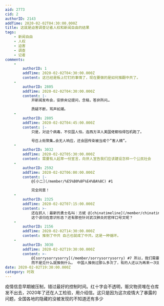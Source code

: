 ```yaml
---
aid: 2773
cid: 2
authorID: 2143
addTime: 2020-02-02T04:30:00.000Z
title: 这就是迫害调查记者人权和新闻自由的结果
tags:
    - 新闻自由
    - 人权
    - 迫害
    - 调查
    - 记者
comments:
    -
        authorID: 1
        addTime: 2020-02-02T04:30:00.000Z
        content: 这已经是板上钉钉的事情了，现在要做的是如何推翻中共了。
    -
        authorID: 2805
        addTime: 2020-02-02T04:30:00.000Z
        content: |-
            开新闻发布会，安排央记提问，念稿，答非所问…

            质疑不断，骂声如潮。
    -
        authorID: 2805
        addTime: 2020-02-02T04:45:00.000Z
        content: |-
            只是，对这个病毒，不仅国人怕，连西方洋人美国佬都怕得包机跑了。

            号召上街聚集…会无人响应，还会因传染被当成个”害人精”。
    -
        authorID: 3032
        addTime: 2020-02-02T05:30:00.000Z
        content: 需要有人起草一份宣言，向世人宣告我们应该建设怎样一个公民社会
    -
        authorID: 2592
        addTime: 2020-02-02T06:00:00.000Z
        content: |-
            @[小二](/member/%E5%B0%8F%E4%BA%8C) #1

            完全同意！
    -
        authorID: 2325
        addTime: 2020-02-02T07:15:00.000Z
        content: >-
            还在抓人：最新的勇士名叫：方斌 @[chinatimeline](/member/chinatimeline)
            这个该归在意识形态？还有那些针对武汉肺炎的官样口号文呢？
    -
        authorID: 2156
        addTime: 2020-02-02T14:30:00.000Z
        content: 推倒了中共 自己也就成了中共。这是一种循环。
    -
        authorID: 3030
        addTime: 2020-02-02T19:30:00.000Z
        content: >-
            @[sorrysorrysorry](/member/sorrysorrysorry) #7 所以，我们需要合理的规则，完善的纠错机制。
            而不是见什么就推倒什么。 中国人推倒过那么多次了，有的人还以为再来一次就会好。
date: 2020-02-02T19:30:00.000Z
category: 时政
---
```


疫情信息早期被压制，错过最好的控制时间。红十字会不透明，赈灾物资堆在仓库发不出去，2020年了还在人工检验，用介绍信。这只是因为这次疫情大了暴露的问题，全国各地的隐藏的没被发现的不知道还有多少
